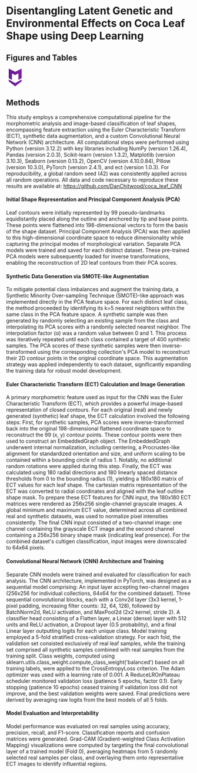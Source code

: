 # Disentangling Latent Genetic and Environmental Effects on Coca Leaf Shape using Deep Learning

## Figures and Tables
![alt text](https://github.com/adam-p/markdown-here/raw/master/src/common/images/icon48.png "Figure 1")

## Methods  
This study employs a comprehensive computational pipeline for the morphometric analysis and image-based classification of leaf shapes, encompassing feature extraction using the Euler Characteristic Transform (ECT), synthetic data augmentation, and a custom Convolutional Neural Network (CNN) architecture. All computational steps were performed using Python (version 3.12.2) with key libraries including NumPy (version 1.26.4), Pandas (version 2.0.3), Scikit-learn (version 1.3.2), Matplotlib (version 3.10.3), Seaborn (version 0.13.2), OpenCV (version 4.10.0.84), Pillow (version 10.3.0), PyTorch (version 2.4.1), and ect (version 1.0.3). For reproducibility, a global random seed (42) was consistently applied across all random operations. All data and code necessary to reproduce these results are available at: https://github.com/DanChitwood/coca_leaf_CNN
#### Initial Shape Representation and Principal Component Analysis (PCA)
Leaf contours were initially represented by 99 pseudo-landmarks equidistantly placed along the outline and anchored by tip and base points. These points were flattened into 198-dimensional vectors to form the basis of the shape dataset. Principal Component Analysis (PCA) was then applied to this high-dimensional coordinate space to reduce dimensionality while capturing the principal modes of morphological variation. Separate PCA models were trained and saved for each distinct dataset. These pre-trained PCA models were subsequently loaded for inverse transformations, enabling the reconstruction of 2D leaf contours from their PCA scores.
#### Synthetic Data Generation via SMOTE-like Augmentation
To mitigate potential class imbalances and augment the training data, a Synthetic Minority Over-sampling Technique (SMOTE)-like approach was implemented directly in the PCA feature space. For each distinct leaf class, the method proceeded by identifying its k=5 nearest neighbors within the same class in the PCA feature space. A synthetic sample was then generated by randomly selecting an existing sample from the class and interpolating its PCA scores with a randomly selected nearest neighbor. The interpolation factor (α) was a random value between 0 and 1. This process was iteratively repeated until each class contained a target of 400 synthetic samples. The PCA scores of these synthetic samples were then inverse-transformed using the corresponding collection's PCA model to reconstruct their 2D contour points in the original coordinate space. This augmentation strategy was applied independently to each dataset, significantly expanding the training data for robust model development.
#### Euler Characteristic Transform (ECT) Calculation and Image Generation
A primary morphometric feature used as input for the CNN was the Euler Characteristic Transform (ECT), which provides a powerful image-based representation of closed contours. For each original (real) and newly generated (synthetic) leaf shape, the ECT calculation involved the following steps: First, for synthetic samples, PCA scores were inverse-transformed back into the original 198-dimensional flattened coordinate space to reconstruct the 99 (x, y) contour points. These contour points were then used to construct an EmbeddedGraph object. The EmbeddedGraph underwent internal normalization, including centering, a Procrustes-like alignment for standardized orientation and size, and uniform scaling to be contained within a bounding circle of radius 1. Notably, no additional random rotations were applied during this step. Finally, the ECT was calculated using 180 radial directions and 180 linearly spaced distance thresholds from 0 to the bounding radius (1), yielding a 180x180 matrix of ECT values for each leaf shape. The cartesian matrix representation of the ECT was converted to radial coordinates and aligned with the leaf outline shape mask.
To prepare these ECT features for CNN input, the 180x180 ECT matrices were rendered as 256x256 single-channel grayscale images. A global minimum and maximum ECT value, determined across all combined real and synthetic datasets, was used to normalize pixel intensities consistently. The final CNN input consisted of a two-channel image: one channel containing the grayscale ECT image and the second channel containing a 256x256 binary shape mask (indicating leaf presence). For the combined dataset's cultigen classification, input images were downscaled to 64x64 pixels.
#### Convolutional Neural Network (CNN) Architecture and Training
Separate CNN models were trained and evaluated for classification for each analysis. The CNN architecture, implemented in PyTorch, was designed as a sequential model comprising: An input layer accepting two-channel images (256x256 for individual collections, 64x64 for the combined dataset). Three sequential convolutional blocks, each with a Conv2d layer (3x3 kernel, 1-pixel padding, increasing filter counts: 32, 64, 128), followed by BatchNorm2d, ReLU activation, and MaxPool2d (2x2 kernel, stride 2). A classifier head consisting of a Flatten layer, a Linear (dense) layer with 512 units and ReLU activation, a Dropout layer (0.5 probability), and a final Linear layer outputting logits for each unique class.
Model training employed a 5-fold stratified cross-validation strategy. For each fold, the validation set consisted exclusively of real leaf samples, while the training set comprised all synthetic samples combined with real samples from the training split. Class weights, computed using sklearn.utils.class_weight.compute_class_weight('balanced') based on all training labels, were applied to the CrossEntropyLoss criterion. The Adam optimizer was used with a learning rate of 0.001. A ReduceLROnPlateau scheduler monitored validation loss (patience 5 epochs, factor 0.1). Early stopping (patience 10 epochs) ceased training if validation loss did not improve, and the best validation weights were saved. Final predictions were derived by averaging raw logits from the best models of all 5 folds.
#### Model Evaluation and Interpretability
Model performance was evaluated on real samples using accuracy, precision, recall, and F1-score. Classification reports and confusion matrices were generated. Grad-CAM (Gradient-weighted Class Activation Mapping) visualizations were computed by targeting the final convolutional layer of a trained model (Fold 0), averaging heatmaps from 5 randomly selected real samples per class, and overlaying them onto representative ECT images to identify influential regions.
